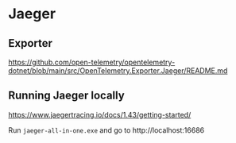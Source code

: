 # Jaeger

## Exporter

https://github.com/open-telemetry/opentelemetry-dotnet/blob/main/src/OpenTelemetry.Exporter.Jaeger/README.md

## Running Jaeger locally

https://www.jaegertracing.io/docs/1.43/getting-started/

Run `jaeger-all-in-one.exe` and go to http://localhost:16686
